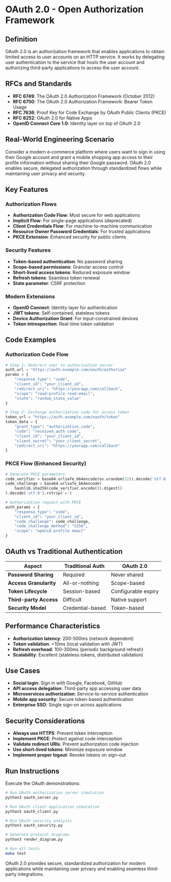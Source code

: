 # OAuth 2.0 - Open Authorization Framework

## Definition
OAuth 2.0 is an authorization framework that enables applications to obtain limited access to user accounts on an HTTP service. It works by delegating user authentication to the service that hosts the user account and authorizing third-party applications to access the user account.

## RFCs and Standards
- **RFC 6749**: The OAuth 2.0 Authorization Framework (October 2012)
- **RFC 6750**: The OAuth 2.0 Authorization Framework: Bearer Token Usage
- **RFC 7636**: Proof Key for Code Exchange by OAuth Public Clients (PKCE)
- **RFC 8252**: OAuth 2.0 for Native Apps
- **OpenID Connect Core 1.0**: Identity layer on top of OAuth 2.0

## Real-World Engineering Scenario
Consider a modern e-commerce platform where users want to sign in using their Google account and grant a mobile shopping app access to their profile information without sharing their Google password. OAuth 2.0 enables secure, delegated authorization through standardized flows while maintaining user privacy and security.

## Key Features

### Authorization Flows
- **Authorization Code Flow**: Most secure for web applications
- **Implicit Flow**: For single-page applications (deprecated)
- **Client Credentials Flow**: For machine-to-machine communication
- **Resource Owner Password Credentials**: For trusted applications
- **PKCE Extension**: Enhanced security for public clients

### Security Features
- **Token-based authentication**: No password sharing
- **Scope-based permissions**: Granular access control
- **Short-lived access tokens**: Reduced exposure window
- **Refresh tokens**: Seamless token renewal
- **State parameter**: CSRF protection

### Modern Extensions
- **OpenID Connect**: Identity layer for authentication
- **JWT tokens**: Self-contained, stateless tokens
- **Device Authorization Grant**: For input-constrained devices
- **Token introspection**: Real-time token validation

## Code Examples

### Authorization Code Flow
```python
# Step 1: Redirect user to authorization server
auth_url = "https://auth.example.com/oauth/authorize"
params = {
    "response_type": "code",
    "client_id": "your_client_id",
    "redirect_uri": "https://yourapp.com/callback",
    "scope": "read:profile read:email",
    "state": "random_state_value"
}

# Step 2: Exchange authorization code for access token
token_url = "https://auth.example.com/oauth/token"
token_data = {
    "grant_type": "authorization_code",
    "code": "received_auth_code",
    "client_id": "your_client_id",
    "client_secret": "your_client_secret",
    "redirect_uri": "https://yourapp.com/callback"
}
```

### PKCE Flow (Enhanced Security)
```python
# Generate PKCE parameters
code_verifier = base64.urlsafe_b64encode(os.urandom(32)).decode('utf-8').rstrip('=')
code_challenge = base64.urlsafe_b64encode(
    hashlib.sha256(code_verifier.encode()).digest()
).decode('utf-8').rstrip('=')

# Authorization request with PKCE
auth_params = {
    "response_type": "code",
    "client_id": "your_client_id",
    "code_challenge": code_challenge,
    "code_challenge_method": "S256",
    "scope": "openid profile email"
}
```

## OAuth vs Traditional Authentication

| Aspect | Traditional Auth | OAuth 2.0 |
|--------|------------------|-----------|
| **Password Sharing** | Required | Never shared |
| **Access Granularity** | All-or-nothing | Scope-based |
| **Token Lifecycle** | Session-based | Configurable expiry |
| **Third-party Access** | Difficult | Native support |
| **Security Model** | Credential-based | Token-based |

## Performance Characteristics
- **Authorization latency**: 200-500ms (network dependent)
- **Token validation**: <10ms (local validation with JWT)
- **Refresh overhead**: 100-300ms (periodic background refresh)
- **Scalability**: Excellent (stateless tokens, distributed validation)

## Use Cases
- **Social login**: Sign in with Google, Facebook, GitHub
- **API access delegation**: Third-party app accessing user data
- **Microservices authorization**: Service-to-service authentication
- **Mobile app security**: Secure token-based authentication
- **Enterprise SSO**: Single sign-on across applications

## Security Considerations
- **Always use HTTPS**: Prevent token interception
- **Implement PKCE**: Protect against code interception
- **Validate redirect URIs**: Prevent authorization code injection
- **Use short-lived tokens**: Minimize exposure window
- **Implement proper logout**: Revoke tokens on sign-out

## Run Instructions

Execute the OAuth demonstrations:

```bash
# Run OAuth authorization server simulation
python3 oauth_server.py

# Run OAuth client application simulation
python3 oauth_client.py

# Run OAuth security analysis
python3 oauth_security.py

# Generate protocol diagrams
python3 render_diagram.py

# Run all tests
make test
```

OAuth 2.0 provides secure, standardized authorization for modern applications while maintaining user privacy and enabling seamless third-party integrations.
